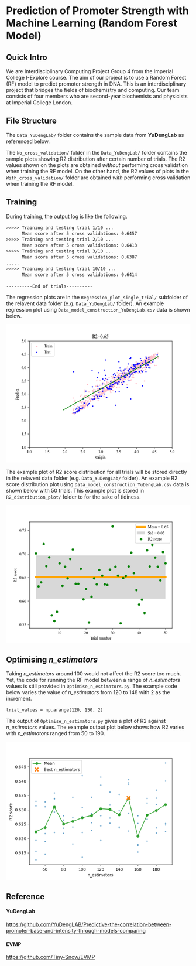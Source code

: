# Prediction of Promoter Strength with Machine Learning (Random Forest Model)

## Quick Intro
We are Interdisciplinary Computing Project Group 4 from the Imperial College I-Explore course. The aim of our project is to use a Random Forest (RF) model to predict promoter strength in DNA. This is an interdisciplinary project that bridges the fields of biochemistry and computing. Our team consists of four members who are second-year biochemists and physicists at Imperial College London.

## File Structure
The `Data_YuDengLab/` folder contains the sample data from **YuDengLab** as referenced below.

The `No_cross_validation/` folder in the `Data_YuDengLab/` folder contains the sample plots showing R2 distribution after certain number of trials. The R2 values shown on the plots are obtained *without* performing cross validation when training the RF model. On the other hand, the R2 values of plots in the `With_cross_validation/` folder are obtained *with* performing cross validation when training the RF model.

## Training
During training, the output log is like the following.

```
>>>>> Training and testing trial 1/10 ...
      Mean score after 5 cross validations: 0.6457
>>>>> Training and testing trial 2/10 ...
      Mean score after 5 cross validations: 0.6413
>>>>> Training and testing trial 3/10 ...
      Mean score after 5 cross validations: 0.6387
.....
>>>>> Training and testing trial 10/10 ...
      Mean score after 5 cross validations: 0.6414

----------End of trials----------
```
The regression plots are in the `Regression_plot_single_trial/` subfolder of the relavent data folder (e.g. `Data_YuDengLab/` folder). An example regression plot using `Data_model_construction_YuDengLab.csv` data is shown below.

![Regression plot](/Data_YuDengLab/Regression_plot_single_trial/Regression_Data_YuDengLab_2.png "Example regression plot trained with *Data_model_construction_YuDengLab.csv* data.")

The example plot of R2 score distribution for all trials will be stored directly in the relavent data folder (e.g. `Data_YuDengLab/` folder). An example R2 score distribution plot using `Data_model_construction_YuDengLab.csv` data is shown below with 50 trials. This example plot is stored in `R2_distribution_plot/` folder to for the sake of tidiness.

![R2 distribution plot](/Data_YuDengLab/R2_distribution_plot/R2_distribution_of_50_trials_Data_YuDengLab.png "Example R2 distribution plot trained 100 times with *Data_model_construction_YuDengLab.csv* data.")

## Optimising *n_estimators*
Taking *n_estimators* around 100 would not affect the R2 score too much. Yet, the code for running the RF model between a range of *n_estimators* values is still provided in `Optimise_n_estimators.py`. The example code below varies the value of *n_estimators* from 120 to 148 with 2 as the increment.

```
trial_values = np.arange(120, 150, 2)
```

The output of `Optimise_n_estimators.py` gives a plot of R2 against *n_estimators* values. The example output plot below shows how R2 varies with *n_estimators* ranged from 50 to 190.

![Optimisation of n_estimators plot](/Data_YuDengLab/Optimisation_n_estimators/Value_range_50_190_total_15_values.png "Example Optimisation of n_estimators plot by running 15 values from *n_estimators* = 50 to 190.")

## Reference
#### YuDengLab
https://github.com/YuDengLAB/Predictive-the-correlation-between-promoter-base-and-intensity-through-models-comparing

#### EVMP
https://github.com/Tiny-Snow/EVMP
